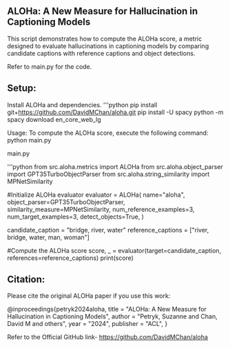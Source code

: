 ## ALOHa: A New Measure for Hallucination in Captioning Models
This script demonstrates how to compute the ALOHa score, a metric designed to evaluate hallucinations in captioning models by comparing candidate captions with reference captions and object detections.

Refer to main.py for the code.

## Setup:

Install ALOHa and dependencies.
'''python
pip install git+https://github.com/DavidMChan/aloha.git
pip install -U spacy
python -m spacy download en_core_web_lg


Usage:
To compute the ALOHa score, execute the following command:
python main.py


main.py

'''python
from src.aloha.metrics import ALOHa
from src.aloha.object_parser import GPT35TurboObjectParser
from src.aloha.string_similarity import MPNetSimilarity

#Initialize ALOHa evaluator
evaluator = ALOHa(
    name="aloha",
    object_parser=GPT35TurboObjectParser,
    similarity_measure=MPNetSimilarity,
    num_reference_examples=3,
    num_target_examples=3,
    detect_objects=True,
)

candidate_caption = "bridge, river, water"
reference_captions = ["river, bridge, water, man, woman"]

#Compute the ALOHa score
score, _ = evaluator(target=candidate_caption, references=reference_captions)
print(score)


## Citation:
Please cite the original ALOHa paper if you use this work:

@inproceedings{petryk2024aloha, title = "ALOHa: A New Measure for Hallucination in Captioning Models", 
author = "Petryk, Suzanne and Chan, David M and others", 
year = "2024", publisher = "ACL", }

Refer to the Official GitHub link- https://github.com/DavidMChan/aloha
